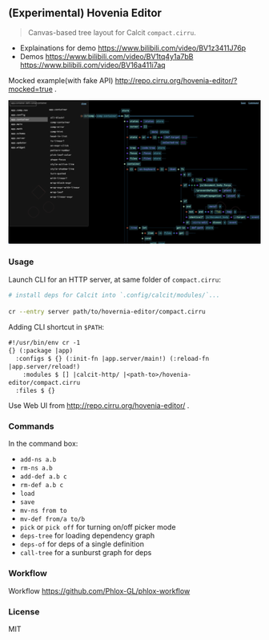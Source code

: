 ## (Experimental) Hovenia Editor

> Canvas-based tree layout for Calcit `compact.cirru`.

- Explainations for demo https://www.bilibili.com/video/BV1z3411J76p
- Demos https://www.bilibili.com/video/BV1tq4y1a7bB https://www.bilibili.com/video/BV16a411i7aq

Mocked example(with fake API) http://repo.cirru.org/hovenia-editor/?mocked=true .

![demo of hovenia-editor](./assets/demo.png)

### Usage

Launch CLI for an HTTP server, at same folder of `compact.cirru`:

```bash
# install deps for Calcit into `.config/calcit/modules/`...

cr --entry server path/to/hovernia-editor/compact.cirru
```

Adding CLI shortcut in `$PATH`:

```cirru
#!/usr/bin/env cr -1
{} (:package |app)
  :configs $ {} (:init-fn |app.server/main!) (:reload-fn |app.server/reload!)
    :modules $ [] |calcit-http/ |<path-to>/hovenia-editor/compact.cirru
  :files $ {}
```

Use Web UI from http://repo.cirru.org/hovenia-editor/ .

### Commands

In the command box:

- `add-ns a.b`
- `rm-ns a.b`
- `add-def a.b c`
- `rm-def a.b c`
- `load`
- `save`
- `mv-ns from to`
- `mv-def from/a to/b`
- `pick` or `pick off` for turning on/off picker mode
- `deps-tree` for loading dependency graph
- `deps-of` for deps of a single definition
- `call-tree` for a sunburst graph for deps

### Workflow

Workflow https://github.com/Phlox-GL/phlox-workflow

### License

MIT
